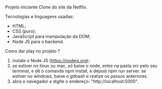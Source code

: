 Projeto iniciante Clone do site da Netflix.

Tecnologias e linguagens usadas: 

- HTML;
- CSS (puro);
- JavaScript para manipulação da DOM;
- Node JS para o backend.

Como dar play no projeto ?

1. instale o Node JS (https://nodejs.org);
2. se estiver no linux ou mac, só baixe o node, entre na pasta src pelo seu terminal, e dê o comando npm install, e depois npm run server. se estiver no windows, baixe o gitbash e realize os passos anteriores.
3. abra o navegador e digite o endereço: "http://localhost:5000".
